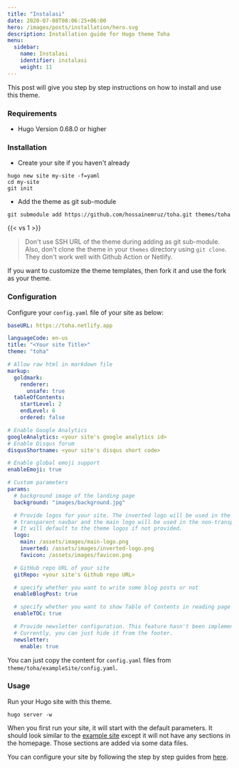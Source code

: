 ```yaml
---
title: "Instalasi"
date: 2020-07-08T08:06:25+06:00
hero: /images/posts/installation/hero.svg
description: Installation guide for Hugo theme Toha
menu:
  sidebar:
    name: Instalasi
    identifier: instalasi
    weight: 11
---
```


This post will give you step by step instructions on how to install and use this theme.

### Requirements

- Hugo Version 0.68.0 or higher

### Installation

- Create your site if you haven't already

```console
hugo new site my-site -f=yaml
cd my-site
git init
```

- Add the theme as git sub-module

```console
git submodule add https://github.com/hossainemruz/toha.git themes/toha
```

{{< vs 1 >}}

>Don't use SSH URL of the theme during adding as git sub-module. Also, don't clone the theme in your `themes` directory using `git clone`. They don't work well with Github Action or Netlify.

If you want to customize the theme templates, then fork it and use the fork as your theme.

### Configuration

Configure your `config.yaml` file of your site as below:

```yaml
baseURL: https://toha.netlify.app

languageCode: en-us
title: "<Your site Title>"
theme: "toha"

# Allow raw html in markdown file
markup:
  goldmark:
    renderer:
      unsafe: true
  tableOfContents:
    startLevel: 2
    endLevel: 6
    ordered: false

# Enable Google Analytics
googleAnalytics: <your site's google analytics id>
# Enable Disqus forum
disqusShortname: <your site's disqus short code>

# Enable global emoji support
enableEmoji: true

# Custom parameters
params:
  # background image of the landing page
  background: "images/background.jpg"

  # Provide logos for your site. The inverted logo will be used in the initial
  # transparent navbar and the main logo will be used in the non-transparent navbar.
  # It will default to the theme logos if not provided.
  logo:
    main: /assets/images/main-logo.png
    inverted: /assets/images/inverted-logo.png
    favicon: /assets/images/favicon.png

  # GitHub repo URL of your site
  gitRepo: <your site's Github repo URL>

  # specify whether you want to write some blog posts or not
  enableBlogPost: true

  # specify whether you want to show Table of Contents in reading page
  enableTOC: true

  # Provide newsletter configuration. This feature hasn't been implemented yet.
  # Currently, you can just hide it from the footer.
  newsletter:
    enable: true
```

You can just copy the content for `config.yaml` files from `theme/toha/exampleSite/config.yaml`.

### Usage

Run your Hugo site with this theme.

```console
hugo server -w
```

When you first run your site, it will start with the default parameters. It should look similar to the [example site](https://toha.netlify.app) except it will not have any sections in the homepage. Those sections are added via some data files.

You can configure your site by following the step by step guides from [here](https://toha.netlify.app/posts/configuration/).

